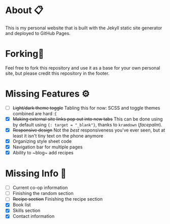 # About 📋

This is my personal website that is built with the Jekyll static site generator and deployed to GitHub Pages.

# Forking🍴

Feel free to fork this repository and use it as a base for your own personal site, but please credit this repository in the footer.

# Missing Features ⚙️

- [ ] ~~Light/dark theme toggle~~ Tabling this for now: SCSS and toggle themes combined are hard :(
- [x] ~~Making external site links pop out into new tabs~~ This can be done using by default using `{: target = "_blank"}`, thanks to `kramdown` (*facepalm*).
- [x] ~~Responsive design~~ Not the *best* responsiveness you've ever seen, but at least it isn't tiny text on the phone anymore
- [x] Organizing style sheet code
- [x] Navigation bar for multiple pages
- [x] Ability to ~blog~ add recipes

# Missing Info 💾

- [ ] Current co-op information
- [ ] Finishing the random section
- [ ] ~~Recipe section~~ Finishing the recipe section
- [x] Book list
- [x] Skills section
- [x] Contact information
